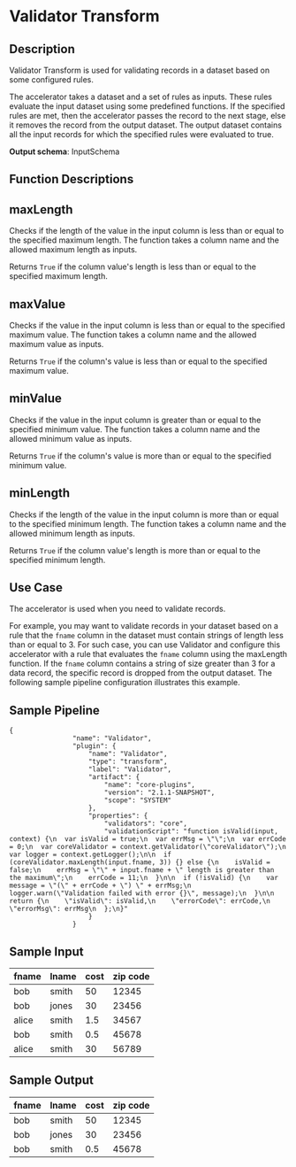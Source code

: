 # Validator Transform

Description
-----------

Validator Transform is used for validating records in a dataset based on some configured rules.

The accelerator takes a dataset and a set of rules as inputs. These rules evaluate the input dataset using some predefined functions. If the specified rules are met,  then the accelerator passes the record to the next stage, else it removes the record from the output dataset. The output dataset contains all the input records for which the specified rules were evaluated to true.

**Output schema**: InputSchema

Function Descriptions
---------------------

maxLength
---------

Checks if the length of the value in the input column is less than or equal to the specified maximum length. The function takes a column name and the allowed maximum length as inputs.

Returns `True` if the column value's length is less than or equal to the specified maximum length.

maxValue
--------

Checks if the value in the input column is less than or equal to the specified maximum value. The function takes a column name and the allowed maximum value as inputs.

Returns `True` if the column's value is less than or equal to the specified maximum value.

minValue
--------

Checks if the value in the input column is greater than or equal to the specified minimum value. The function takes a column name and the allowed minimum value as inputs.

Returns `True` if the column's value is more than or equal to the specified minimum value.

minLength
---------

Checks if the length of the value in the input column is more than or equal to the specified minimum length. The function takes a column name and the allowed minimum length as inputs.

Returns `True` if the column value's length is more than or equal to the specified minimum length. 

Use Case
--------

The accelerator is used when you need to validate records.

For example, you may want to validate records in your dataset based on a rule that the `fname` column in the dataset must contain strings of length less than or equal to 3. For such case, you can use Validator and configure this accelerator with a rule that evaluates the `fname` column using the maxLength function. If the `fname` column contains a string of size greater than 3 for a data record, the specific record is dropped from the output dataset. The following sample pipeline configuration illustrates this example.

## Sample Pipeline

```
{
                "name": "Validator",
                "plugin": {
                    "name": "Validator",
                    "type": "transform",
                    "label": "Validator",
                    "artifact": {
                        "name": "core-plugins",
                        "version": "2.1.1-SNAPSHOT",
                        "scope": "SYSTEM"
                    },
                    "properties": {
                        "validators": "core",
                        "validationScript": "function isValid(input, context) {\n  var isValid = true;\n  var errMsg = \"\";\n  var errCode = 0;\n  var coreValidator = context.getValidator(\"coreValidator\");\n  var logger = context.getLogger();\n\n  if (coreValidator.maxLength(input.fname, 3)) {} else {\n    isValid = false;\n    errMsg = \"\" + input.fname + \" length is greater than the maximum\";\n    errCode = 11;\n  }\n\n  if (!isValid) {\n    var message = \"(\" + errCode + \") \" + errMsg;\n    logger.warn(\"Validation failed with error {}\", message);\n  }\n\n  return {\n    \"isValid\": isValid,\n    \"errorCode\": errCode,\n    \"errorMsg\": errMsg\n  };\n}"
                    }
                }
```

## Sample Input

| fname | lname | cost | zip code |
| ----- | ----- | ---- | -------- |
| bob   | smith | 50   | 12345    |
| bob   | jones | 30   | 23456    |
| alice | smith | 1.5  | 34567    |
| bob   | smith | 0.5  | 45678    |
| alice | smith | 30   | 56789    |

## Sample Output

| fname | lname | cost | zip code |
| ----- | ----- | ---- | -------- |
| bob   | smith | 50   | 12345    |
| bob   | jones | 30   | 23456    |
| bob   | smith | 0.5  | 45678    |
